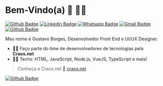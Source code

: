# Bem-Vindo(a) 👋 :man_technologist:

[![Github Badge](https://img.shields.io/badge/-Github-000?style=flat-square&logo=Github&logoColor=white&link=https://github.com/gubleo)](https://github.com/gubleo)
[![Linkedin Badge](https://img.shields.io/badge/-LinkedIn-blue?style=flat-square&logo=Linkedin&logoColor=white&link=https://www.linkedin.com/in/gubleo/)](https://www.linkedin.com/in/gubleo/)
[![Whatsapp Badge](https://img.shields.io/badge/-Whatsapp-4CA143?style=flat-square&labelColor=4CA143&logo=whatsapp&logoColor=white&link=https://api.whatsapp.com/send?phone=5511972761308)](https://api.whatsapp.com/send?phone=5511972761308)
[![Gmail Badge](https://img.shields.io/badge/-Gmail-c14438?style=flat-square&logo=Gmail&logoColor=white&link=mailto:gustavo@craos.net)](mailto:gustavo@craos.net)
[![Github Badge](https://img.shields.io/github/followers/gubleo?label=Seguir&style=social)](https://github.com/gubleo)

Meu nome é Gustavo Borges, Desenvolvedor Front End e UI/UX Designer.

- :office_worker: Faço parte do time de desenvolvedores de tecnologias pela **Craos.net**
- :man_technologist: Techs: HTML, JavaScript, Node.js, VueJS, TypeScript e mais!

> Conheça a Craos.net :rocket: [craos.net](https://craos.net)

[![Github Badge](https://img.shields.io/github/followers/gubleo?label=Seguir&style=social)](https://github.com/gubleo)

